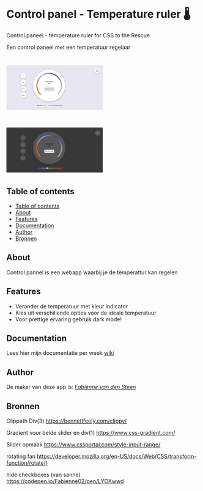 # Control panel - Temperature ruler 🌡️
Control paneel - temperature ruler for CSS to the Rescue

Een control paneel met een temperatuur regelaar

# <img src="./assets/week2.jpg" width="50%" alt="banner">
# <img src="./assets/week2-dark.jpg" width="50%" alt="banner">

## Table of contents
  - [Table of contents](#table-of-contents)
  - [About](#about)
  - [Features](#features)
  - [Documentation](#documentation)
  - [Author](#author)
  - [Bronnen](#bronnen)

## About
Control pannel is een webapp waarbij je de temperattur kan regelen

## Features
<ul>
  <li>Verander de temperatuur met kleur indicator</li>
  <li>Kies uit verschillende opties voor de ideale temperatuur</li>
  <li>Voor prettige ervaring gebruik dark mode!</li>
</ul>

## Documentation
Lees hier mijn documentatie per week [wiki](https://github.com/Fabienne02/Control-panel/wiki) 

## Author
De maker van deze app is: [*Fabienne van den Steen*](https://github.com/Fabienne02)


## Bronnen 

Clippath Div(3)
https://bennettfeely.com/clippy/

Gradient voor beide slider en div(1)
https://www.css-gradient.com/

Slider opmaak
https://www.cssportal.com/style-input-range/

rotating fan
https://developer.mozilla.org/en-US/docs/Web/CSS/transform-function/rotate()

hide checkboxes (van sanne)
https://codepen.io/Fabienne02/pen/LYOXwwd



